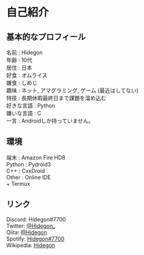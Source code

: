 # 自己紹介
## 基本的なプロフィール
名前 : Hidegon  
年齢 : 10代  
居住 : 日本  
好食 : オムライス  
嫌食 : しめじ  
趣味 : ネット, アマグラミング, ゲーム (最近はしてない)  
特技 : 長期休暇最終日まで課題を溜め込む  
好きな言語 : Python  
嫌いな言語 : C  
一言 : Androidしか持っていません。

## 環境
端末 : Amazon Fire HD8  
Python : Pydroid3  
C++ : CxxDroid  
Other : Online IDE  
 \+ Termux

## リンク
Discord: Hidegon#7700  
Twitter: [@Hidegon_](https://twitter.com/Hidegon_)  
Qiita: [@Hidegon](https://qiita.com/Hidegon)  
Spotify: [Hidegon#7700](https://open.spotify.com/user/312m2kslahts4mrwtyfmp7oabdo4?si=wDDLElVeRaSetM3ECJrybA&utm_source=copy-link&dl_branch=1)  
Wikipedia: [Hidegon](https://ja.m.wikipedia.org/w/index.php?title=利用者:Hidegon)
